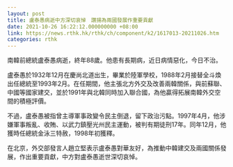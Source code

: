 ```yaml
---
layout: post
title: 盧泰愚病逝中方深切哀悼　讚揚為兩國發展作重要貢獻
date: 2021-10-26 16:22:12.000000000 +08:00
link: https://news.rthk.hk/rthk/ch/component/k2/1617013-20211026.htm
categories: rthk
---
```


南韓前總統盧泰愚病逝，終年88歲。他患有長期病，近日病情惡化，今日不治。

盧泰愚於1932年12月在慶尚北道出生，畢業於陸軍學校，1988年2月接替全斗煥出任總統至1993年2月。在任期間，他主張北方外交及改善兩韓關係，與前蘇聯、中國等國家建交，並於1991年與北韓同時加入聯合國，為他贏得拓展南韓外交空間的積極評價。

不過，盧泰愚被指曾主導軍事政變令民主倒退，留下政治污點。1997年4月，他涉嫌軍事叛亂、收賄、以武力鎮壓光州民主運動，被判有期徒刑17年。同年12月，他獲時任總統金泳三特赦，1998年初獲釋。

在北京，外交部發言人趙立堅表示盧泰愚對華友好，為推動中韓建交及兩國關係發展，作出重要貢獻，中方對盧泰愚逝世深切哀悼。
